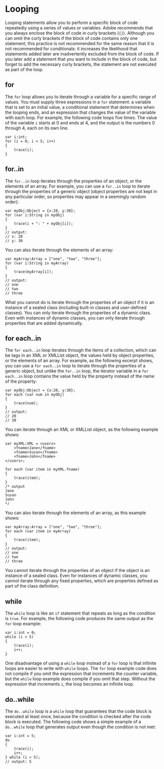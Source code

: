 # Looping

Looping statements allow you to perform a specific block of code repeatedly
using a series of values or variables. Adobe recommends that you always enclose
the block of code in curly brackets (`{}`). Although you can omit the curly
brackets if the block of code contains only one statement, this practice is not
recommended for the same reason that it is not recommended for conditionals: it
increases the likelihood that statements added later are inadvertently excluded
from the block of code. If you later add a statement that you want to include in
the block of code, but forget to add the necessary curly brackets, the statement
are not executed as part of the loop.

## for

The `for` loop allows you to iterate through a variable for a specific range of
values. You must supply three expressions in a `for` statement: a variable that
is set to an initial value, a conditional statement that determines when the
looping ends, and an expression that changes the value of the variable with each
loop. For example, the following code loops five times. The value of the
variable `i` starts at 0 and ends at 4, and the output is the numbers 0 through
4, each on its own line.

    var i:int;
    for (i = 0; i < 5; i++)
    {
        trace(i);
    }

## for..in

The `for..in` loop iterates through the properties of an object, or the elements
of an array. For example, you can use a `for..in` loop to iterate through the
properties of a generic object (object properties are not kept in any particular
order, so properties may appear in a seemingly random order):

    var myObj:Object = {x:20, y:30};
    for (var i:String in myObj)
    {
        trace(i + ": " + myObj[i]);
    }
    // output:
    // x: 20
    // y: 30

You can also iterate through the elements of an array:

    var myArray:Array = ["one", "two", "three"];
    for (var i:String in myArray)
    {
        trace(myArray[i]);
    }
    // output:
    // one
    // two
    // three

What you cannot do is iterate through the properties of an object if it is an
instance of a sealed class (including built-in classes and user-defined
classes). You can only iterate through the properties of a dynamic class. Even
with instances of dynamic classes, you can only iterate through properties that
are added dynamically.

## for each..in

The `for each..in` loop iterates through the items of a collection, which can be
tags in an XML or XMLList object, the values held by object properties, or the
elements of an array. For example, as the following excerpt shows, you can use a
`for each..in` loop to iterate through the properties of a generic object, but
unlike the `for..in` loop, the iterator variable in a `for each..in` loop
contains the value held by the property instead of the name of the property:

    var myObj:Object = {x:20, y:30};
    for each (var num in myObj)
    {
        trace(num);
    }
    // output:
    // 20
    // 30

You can iterate through an XML or XMLList object, as the following example
shows:

    var myXML:XML = <users>
        <fname>Jane</fname>
        <fname>Susan</fname>
        <fname>John</fname>
    </users>;

    for each (var item in myXML.fname)
    {
        trace(item);
    }
    /* output
    Jane
    Susan
    John
    */

You can also iterate through the elements of an array, as this example shows:

    var myArray:Array = ["one", "two", "three"];
    for each (var item in myArray)
    {
        trace(item);
    }
    // output:
    // one
    // two
    // three

You cannot iterate through the properties of an object if the object is an
instance of a sealed class. Even for instances of dynamic classes, you cannot
iterate through any fixed properties, which are properties defined as part of
the class definition.

## while

The `while` loop is like an `if` statement that repeats as long as the condition
is `true`. For example, the following code produces the same output as the `for`
loop example:

    var i:int = 0;
    while (i < 5)
    {
        trace(i);
        i++;
    }

One disadvantage of using a `while` loop instead of a `for` loop is that
infinite loops are easier to write with `while` loops. The `for` loop example
code does not compile if you omit the expression that increments the counter
variable, but the `while` loop example does compile if you omit that step.
Without the expression that increments `i`, the loop becomes an infinite loop.

## do..while

The `do..while` loop is a `while` loop that guarantees that the code block is
executed at least once, because the condition is checked after the code block is
executed. The following code shows a simple example of a `do..while` loop that
generates output even though the condition is not met:

    var i:int = 5;
    do
    {
        trace(i);
        i++;
    } while (i < 5);
    // output: 5

